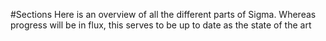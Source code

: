 #Sections
Here is an overview of all the different parts of Sigma.
Whereas progress will be in flux, this serves to be up to date as the state of the art